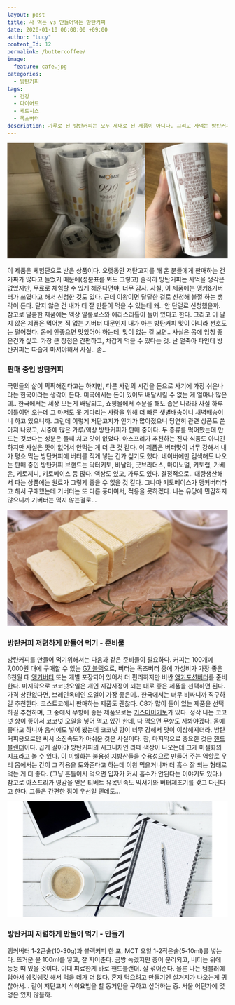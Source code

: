 ```yaml
---
layout: post
title: 사 먹는 vs 만들어먹는 방탄커피
date: 2020-01-10 06:00:00 +09:00
author: "Lucy"
content_Id: 12
permalink: /buttercoffee/
image:
  feature: cafe.jpg
categories:
  - 방탄커피
tags:
  - 건강
  - 다이어트
  - 케토시스
  - 목초버터
description: 가루로 된 방탄커피는 모두 제대로 된 제품이 아니다. 그리고 사먹는 방탄커피 중에도 제대로 된 제품이 없다고 알고 있었는데, 저탄고지 카페에서 적극적으로 마케팅 하는 걸 허락할 걸 보면 생각이 많아진다. 아스프리가 말하는 건 그런 커피가 아닐텐데 하는 생각. 왜냐면 판매 제품에는 유화제가 들어 있기 때문이다.
---
```




![키토베이스 방탄커피](/img/post/02/buttercoffee.jpeg)

이 제품은 체험단으로 받은 상품이다. 오랫동안 저탄고지를 해 온 분들에게 판매하는 건 가짜가 많다고 들었기 때문에(성분표를 봐도 그렇고) 솔직히 방탄커피는 사먹을 생각은 없었지만, 무료로 체험할 수 있게 해준다면야, 너무 감사. 사실, 이 제품에는 앵커&기버터가 쓰였다고 해서 신청한 것도 있다. 근데 이왕이면 달달한 걸로 신청해 볼껄 하는 생각이 든다. 달지 않은 건 내가 더 잘 만들어 먹을 수 있는데 왜.. 안 단걸로 신청했을까. 참고로 달콤한 제품에는 액상 알룰로스와 에리스리톨이 들어 있다고 한다. 그리고 이 달지 않은 제품은 먹어본 적 없는 기버터 때문인지 내가 아는 방탄커피 맛이 아니라 선호도는 떨어졌다. 몸에 안좋으면 맛있어야 하는데, 맛이 없는 걸 보면.. 사실은 몸에 엄청 좋은건가 싶고. 가장 큰 장점은 간편하고, 차갑게 먹을 수 있다는 것. 난 얼죽아 파인데 방탄커피는 따숩게 마셔야해서 사실.. 좀..





### 판매 중인 방탄커피

국민들의 삶이 팍팍해진다고는 하지만, 다른 사람의 시간을 돈으로 사기에 가장 쉬운나라는 한국이라는 생각이 든다. 미국에서는 돈이 있어도 배달시킬 수 없는 게 얼마나 많은데.. 한국에서는 세상 모든게 배달되고, 쇼핑몰에서 주문을 해도 좁은 나라라 사실 하루 이틀이면 오는데 그 마저도 못 기다리는 사람을 위해 더 빠른 샛별배송이니 새벽배송이니 하고 있으니까. 그런데 이렇게 저탄고지가 인기가 많아졌으니 당연히 관련 상품도 쏟아져 나왔고, 시중에 많은 가루/액상 방탄커피가 판매 중이다. 두 종류를 먹어봤는데 만드는 것보다는 성분은 둘째 치고 맛이 없었다. 아스프리가 추천하는 진짜 식품도 아니긴 하지만 사실은 맛이 없어서 안먹는 게 더 큰 것 같다. 이 제품은 버터맛이 너무 강해서 내가 평소 먹는 방탄커피에 버터를 적게 넣는 건가 싶기도 했다. 네이버에만 검색해도 나오는 판매 중인 방탄커피 브랜드는 닥터키토, 바날라, 굿브라더스,  마이노멀, 키토랩, 가베온, 키토제니, 키토베이스 등 많다. 액상도 있고, 가루도 있다. 결정적으로.. 대량생산해서 파는 상품에는 원료가 그렇게 좋을 수 없을 것 같다. 그나마 키토베이스가 앵커버터라고 해서 구매했는데 기버터는 또 다른 풍미여서, 적응을 못하겠다. 나는 유당에 민감하지 않으니까 기버터는 먹지 않는걸로... 





![방탄커피만들기](/img/post/02/buttercoffee-6.jpeg)

### 방탄커피 저렴하게 만들어 먹기 - 준비물

방탄커피를 만들어 먹기위해서는 다음과 같은 준비물이 필요하다. 커피는 100개에 7,000원 대에 구매할 수 있는 [G7 블랙](https://coupa.ng/bmdTM6)으로, 버터는 목초버터 중에 가성비가 가장 좋은 6천원 대 [앵커버터](https://coupa.ng/bmdTc7) 또는 개별 포장되어 있어서 더 편리하지만 비싼 [앵커포션버터](https://coupa.ng/bmdTx5)를 준비한다. 마지막으로 코코넛오일은 개인 지갑사정이 되는 대로 좋은 제품을 선택하면 된다. 가격 상관없다면, 브레인옥테인 오일이 가장 좋은데.. 한국에서는 너무 비싸니까 직구하길 추천한다. 코스트코에서 판매하는 제품도 괜찮다. C8가 많이 들어 있는 제품을 선택하길 추천하며, 그 중에서 무향에 좋은 제품으로는 [키스마이키토](https://coupa.ng/bmdVOA)가 있다. 정작 나는 코코넛 향이 좋아서 코코넛 오일을 넣어 먹고 있긴 한데, 다 먹으면 무향도 사봐야겠다. 몸에 좋다고 하니까 음식에도 넣어 봤는데 코코넛 향이 너무 강해서 맛이 이상해지더라. 방탄커피용으로만 써서 소진속도가 아쉬운 것은 사실이다. 참, 마지막으로 중요한 것은 [핸드블랜더](https://coupa.ng/bmdYjK)이다. 곱게 갈아야 방탄커피의 시그니처인 라떼 색상이 나오는데 그게 미셀화의 지표라고 볼 수 있다. 이 미쉘화는 불용성 지방산들을 수용성으로 만들어 주는 역할로 우리 몸에서는 간이 그 작용을 도와준다고 하는데 이왕 먹을거니까 더 흡수 잘 되는 형태로 먹는 게 더 좋다. (그냥 흔들어서 먹으면 입자가 커서 흡수가 안된다는 이야기도 있다.) 참고로 아스프리가 영감을 얻은 티베트 유목민족도 믹서기와 버터제조기를 갖고 다닌다고 한다. 그들은 간편한 짐이 우선일 텐데도...





![방탄커피만들기](/img/post/02/buttercoffee-7.jpeg)

### 방탄커피 저렴하게 만들어 먹기 - 만들기

앵커버터 1-2큰술(10-30g)과 블랙커피 한 포, MCT 오일 1-2작은술(5-10ml)를 넣는다. 뜨거운 물 100ml를 넣고, 잘 저어준다. 금방 녹겠지만 층이 분리되고, 버터는 위에 둥둥 떠 있을 것이다. 이때 피료한게 바로 핸드블랜더. 잘 섞어준다. 물론 나는 텀블러에 담아서 쉐킷쉐킷 해서 먹을 데가 더 많다. 혼자 먹으려고 만들기엔 설거지가 나오는게 귀찮아서... 같이 저탄고지 식이요법을 할 동거인을 구하고 싶어하는 중. 서울 어딘가에 몇 명은 있지 않을까. 

